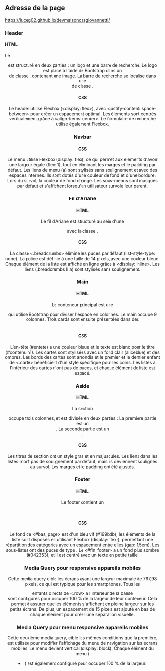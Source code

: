## Adresse de la page 
https://luceg02.github.io/devmaisoncssgiovannetti/

### Header
#### HTML
Le <header> est structuré en deux parties : un logo et une barre de recherche. Le logo est placé à l'aide de Bootstrap dans un <div> de classe <col-5 myLogo>, contenant une image. La barre de recherche se localise dans une <div> de classe <col-3>.

#### CSS
Le header utilise Flexbox (<display: flex>), avec <justify-content: space-between> pour créer un espacement optimal. Les éléments sont centrés verticalement grâce à <align-items: center>.
Le formulaire de recherche utilise également Flexbox.

### Navbar
#### CSS
Le menu utilise Flexbox (display: flex), ce qui permet aux éléments d'avoir une largeur égale (flex: 1), tout en éliminant les marges et le padding par défaut.
Les liens de menu (a) sont stylisés sans soulignement et avec des espaces internes. Ils sont dotés d'une couleur de fond <aliceblue> et d'une bordure.
Lors du survol, la couleur de fond change. Les sous-menus sont masqués par défaut et s'affichent lorsqu'un utilisateur survole leur parent.

### Fil d'Ariane
#### HTML
Le fil d'Ariane est structuré au sein d'une <div> avec la classe <row>.

#### CSS
La classe <.breadcrumbs> élimine les puces par défaut (list-style-type: none).
La police est définie à une taille de 14 pixels, avec une couleur bleue.
Chaque élément de la liste est affiché en ligne grâce à <display: inline>.
Les liens (.breadcrumbs li a) sont stylisés sans soulignement.

### Main
#### HTML
Le conteneur principal est une <section class="row"> qui utilise Bootstrap pour diviser l'espace en colonnes. 
Le main occupe 9 colonnes.
Trois cards sont ensuite présentées dans des <div class="col-4 carte">.
#### CSS
L’en-tête (#entete) a une couleur bleue et le texte est blanc pour le titre (#contenu h1).
Les cartes sont stylisées avec un fond clair (aliceblue) et des ombres.
Les bords des cartes sont arrondis et le premier et le dernier enfant de <.carte> bénéficient d'un style spécifique pour les coins.
Les listes à l'intérieur des cartes n'ont pas de puces, et chaque élément de liste est espacé.

### Aside
#### HTML
La section <aside> occupe trois colonnes, et est divisée en deux parties :
La première partie est un <div class="myaside aside1">.
La seconde partie est un <div class="myaside aside2">.
#### CSS
Les titres de section ont un style gras et en majuscules.
Les liens dans les listes n'ont pas de soulignement par défaut, mais ils deviennent soulignés au survol.
Les marges et le padding ont été ajustés.

### Footer
#### HTML
Le footer contient un <div class="row">.
#### CSS
Le fond de <#bas_page> est d'un bleu vif (#199bdb), les éléments de la liste sont disposés en utilisant Flexbox (display: flex;), permettant une répartition des catégories avec un espacement entre elles (gap: 1.5em).
Les sous-listes ont des puces de type <disc>.
Le <#fin_footer> a un fond plus sombre (#042353), et il est centré avec un texte en petite taille.

### Media Query pour responsive appareils mobiles
Cette media query cible les écrans ayant une largeur maximale de 767,98 pixels, ce qui est typique pour les smartphones. Tous les <div> enfants directs de <.row> à l'intérieur de la balise <main> sont configurés pour occuper 100 % de la largeur de leur conteneur. Cela permet d’assurer que les éléments s'affichent en pleine largeur sur les petits écrans. De plus, un espacement de 15 pixels est ajouté en bas de chaque élément pour créer une séparation visuelle.

### Media Query pour menu responsive appareils mobiles
Cette deuxième media query, cible les mêmes conditions que la première, est utilisée pour modifier l'affichage du menu de navigation sur les écrans mobiles. Le menu devient vertical (display: block). Chaque élément du menu (<li>) est également configuré pour occuper 100 % de la largeur.

